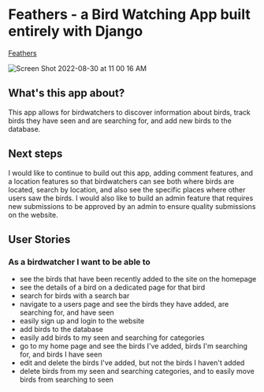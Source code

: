 # Feathers - a Bird Watching App built entirely with Django
<a href='https://th-bird-app.herokuapp.com/'>Feathers</a>

![Screen Shot 2022-08-30 at 11 00 16 AM](https://user-images.githubusercontent.com/105612788/187473304-99e9f8e8-1379-4b71-90a7-ecf713f5b7da.png)

## What's this app about? 

This app allows for birdwatchers to discover information about birds, track birds they have seen and are searching for, and add new birds to the database. 

## Next steps 

I would like to continue to build out this app, adding comment features, and a location features so that birdwatchers can see both where birds are located, search by location, and also see the specific places where other users saw the birds. I would also like to build an admin feature that requires new submissions to be approved by an admin to ensure quality submissions on the website. 

## User Stories 
### As a birdwatcher I want to be able to
  - see the birds that have been recently added to the site on the homepage
  - see the details of a bird on a dedicated page for that bird
  - search for birds with a search bar
  - navigate to a users page and see the birds they have added, are searching for, and have seen
  - easily sign up and login to the website
  - add birds to the database
  - easily add birds to my seen and searching for categories
  - go to my home page and see the birds I've added, birds I'm searching for, and birds I have seen
  - edit and delete the birds I've added, but not the birds I haven't added
  - delete birds from my seen and searching categories, and to easily move birds from searching to seen
